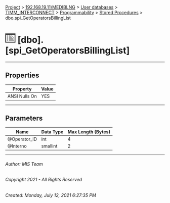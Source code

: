 #### 

[Project](../../../../../index.md) > [192.168.19.11\\MEDIBLNG](../../../../index.md) > [User databases](../../../index.md) > [TIMM_INTERCONNECT](../../index.md) > [Programmability](../index.md) > [Stored Procedures](Stored_Procedures.md) > dbo.spi_GetOperatorsBillingList

# ![Stored Procedures](../../../../../Images/StoredProcedure32.png) [dbo].[spi_GetOperatorsBillingList]

---

## <a name="#properties"></a>Properties

| Property | Value |
|---|---|
| ANSI Nulls On | YES |


---

## <a name="#parameters"></a>Parameters

| Name | Data Type | Max Length (Bytes) |
|---|---|---|
| @Operator_ID | int | 4 |
| @Interno | smallint | 2 |


---

###### Author:  MIS Team

###### Copyright 2021 - All Rights Reserved

###### Created: Monday, July 12, 2021 6:27:35 PM

